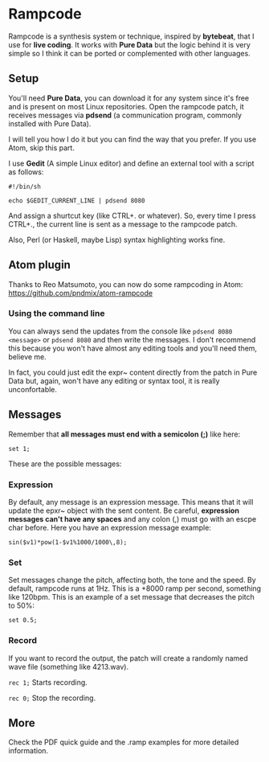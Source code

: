 # Rampcode
Rampcode is a synthesis system or technique, inspired by __bytebeat__, that I use for __live coding__.  It works with __Pure Data__ but the logic behind it is very simple so I think it can be ported or complemented with other languages.

## Setup
You'll need **Pure Data**, you can download it for any system since it's free and is present on most Linux repositories.  Open the rampcode patch, it receives messages via **pdsend** (a communication program, commonly installed with Pure Data).  

I will tell you how I do it but you can find the way that you prefer.  If you use Atom, skip this part.

I use **Gedit** (A simple Linux editor) and define an external tool with a script as follows:

~~~~
#!/bin/sh

echo $GEDIT_CURRENT_LINE | pdsend 8080 
~~~~

And assign a shurtcut key (like CTRL+. or whatever).  So, every time I press CTRL+., the current line is sent as a message to the rampcode patch.

Also, Perl (or Haskell, maybe Lisp) syntax highlighting works fine.

## Atom plugin

Thanks to Reo Matsumoto, you can now do some rampcoding in Atom: https://github.com/pndmix/atom-rampcode

### Using the command line

You can always send the updates from the console like `pdsend 8080 <message>` or `pdsend 8080` and then write the messages.  I don't recommend this because you won't have almost any editing tools and you'll need them, believe me.

In fact, you could just edit the expr~ content directly from the patch in Pure Data but, again, won't have any editing or syntax tool, it is really unconfortable.
 
## Messages
Remember that **all messages must end with a semicolon (;)** like here:

`set 1;`

These are the possible messages:

### Expression
By default, any message is an expression message.  This means that it will update the epxr~ object with the sent content.  Be careful, __expression messages can't have any spaces__ and any colon (,) must go with an escpe char before.  Here you have an expression message example:

`sin($v1)*pow(1-$v1%1000/1000\,8);`

### Set
Set messages change the pitch, affecting both, the tone and the speed.  By default, rampcode runs at 1Hz.  This is a +8000 ramp per second, something like 120bpm.  This is an example of a set message that decreases the pitch to 50%:

`set 0.5;`

### Record
If you want to record the output, the patch will create a randomly named wave file (something like 4213.wav).

`rec 1;` Starts recording.

`rec 0;` Stop the recording.

## More
Check the PDF quick guide and the .ramp examples for more detailed information.
